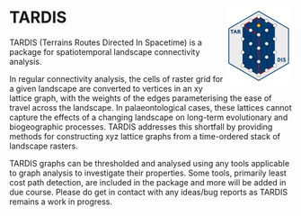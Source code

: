 # TARDIS <img src="man/figures/logo.png" align="right" height="135" />

TARDIS (Terrains Routes Directed In Spacetime) is a package for spatiotemporal landscape connectivity analysis.

In regular connectivity analysis, the cells of raster grid for a given landscape are converted to vertices in an xy lattice
graph, with the weights of the edges parameterising the ease of travel across the landscape. In palaeontological cases,
these lattices cannot capture the effects of a changing landscape on long-term evolutionary and biogeographic processes.
TARDIS addresses this shortfall by providing methods for constructing xyz lattice graphs from a time-ordered stack of
landscape rasters. 

TARDIS graphs can be thresholded and analysed using any tools applicable to graph analysis to investigate their properties.
Some tools, primarily least cost path detection, are included in the package and more will be added in due course. Please
do get in contact with any ideas/bug reports as TARDIS remains a work in progress.
